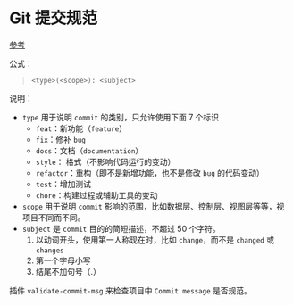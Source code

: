 # Git 提交规范

[参考](http://jartto.wang/2018/07/08/git-commit/)

公式：

> `<type>(<scope>): <subject>`

说明：

- `type` 用于说明 `commit` 的类别，只允许使用下面 7 个标识
  - `feat`：新功能（`feature`）
  - `fix`：修补 `bug`
  - `docs`：文档（`documentation`）
  - `style`： 格式（不影响代码运行的变动）
  - `refactor`：重构（即不是新增功能，也不是修改 `bug` 的代码变动）
  - `test`：增加测试
  - `chore`：构建过程或辅助工具的变动
- `scope` 用于说明 `commit` 影响的范围，比如数据层、控制层、视图层等等，视项目不同而不同。
- `subject` 是 `commit` 目的的简短描述，不超过 50 个字符。
  1. 以动词开头，使用第一人称现在时，比如 `change`，而不是 `changed` 或 `changes`
  2. 第一个字母小写
  3. 结尾不加句号（.）

插件 `validate-commit-msg` 来检查项目中 `Commit message` 是否规范。
